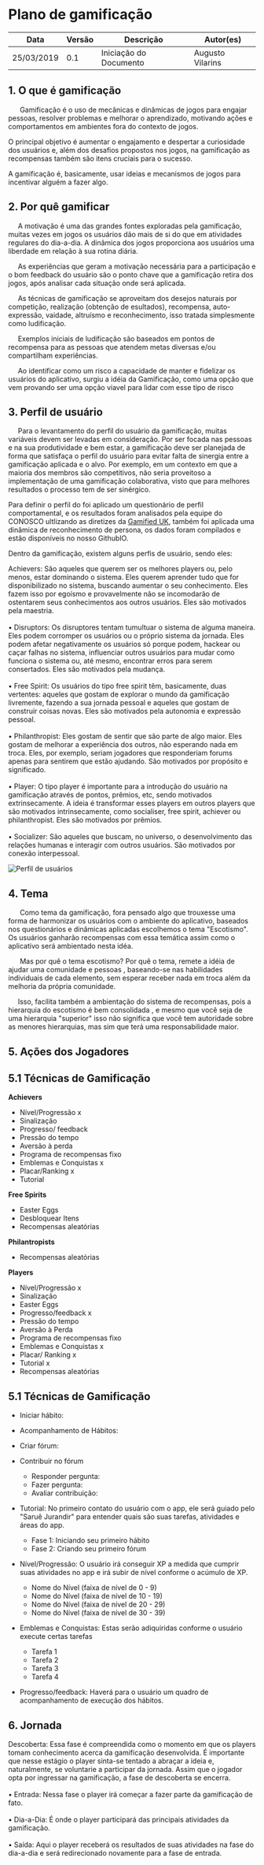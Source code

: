 # Plano de gamificação

| **Data** | **Versão** | **Descrição** | **Autor(es)** |
|---|---|---|---|
|25/03/2019 | 0.1 | Iniciação do Documento | Augusto Vilarins |

## 1. O que é gamificação

<p> &nbsp;&nbsp;&nbsp;&nbsp;&nbsp; Gamificação é o uso de mecânicas e dinâmicas de jogos para engajar pessoas, resolver problemas e melhorar o aprendizado, motivando ações e comportamentos em ambientes fora do contexto de jogos.

O principal objetivo é aumentar o engajamento e despertar a curiosidade dos usuários e, além dos desafios propostos nos jogos, na gamificação as recompensas também são itens cruciais para o sucesso.

A gamificação é, basicamente, usar ideias e mecanismos de jogos para incentivar alguém a fazer algo.

## 2. Por quê gamificar

&nbsp;&nbsp;&nbsp;&nbsp;&nbsp;A motivação é uma das grandes fontes exploradas pela gamificação, muitas vezes em jogos os usuários dão mais de si do que em atividades regulares do dia-a-dia. A dinâmica dos jogos proporciona aos usuários uma liberdade em relação à sua rotina diária.

&nbsp;&nbsp;&nbsp;&nbsp;&nbsp;As experiências que geram a motivação necessária para a participação e o bom feedback do usuário são o ponto chave que a gamificação retira dos jogos, após analisar cada situação onde será aplicada.

&nbsp;&nbsp;&nbsp;&nbsp;&nbsp;As técnicas de gamificação se aproveitam dos desejos naturais por competição, realização (obtenção de esultados), recompensa, auto-expressão, vaidade, altruísmo e reconhecimento, isso tratada simplesmente como ludificação.

&nbsp;&nbsp;&nbsp;&nbsp;&nbsp;Exemplos iniciais de ludificação são baseados em pontos de recompensa para as pessoas que atendem metas diversas e/ou compartilham experiências.

&nbsp;&nbsp;&nbsp;&nbsp;&nbsp;Ao identificar como um risco a capacidade de manter e fidelizar os usuários do aplicativo, surgiu a idéia da Gamificação, como uma opção que vem provando ser uma opção viavel para lidar com esse tipo de risco

## 3. Perfil de usuário

&nbsp;&nbsp;&nbsp;&nbsp;&nbsp;Para o levantamento do perfil do usuário da gamificação, muitas variáveis devem ser levadas em consideração. Por ser focada nas pessoas e na sua produtividade e bem estar, a gamificação deve ser planejada de forma que satisfaça o perfil do usuário para evitar falta de sinergia entre a gamificação aplicada e o alvo. Por exemplo, em um contexto em que a maioria dos membros são competitivos, não seria proveitoso a implementação de uma gamificação colaborativa, visto que para melhores resultados o processo tem de ser sinérgico.

Para definir o perfil do foi aplicado um questionário de perfil comportamental, e os resultados foram analisados pela equipe do CONOSCO ultlizando as diretizes da [Gamified UK](https://www.gamified.uk/), também foi aplicada uma dinâmica de reconhecimento de persona, os dados foram compilados e estão disponíveis no nosso GithubIO.

Dentro da gamificação, existem alguns perfis de usuário, sendo eles:

Achievers: São aqueles que querem ser os melhores players ou, pelo menos, estar dominando o
sistema. Eles querem aprender tudo que for disponibilizado no sistema, buscando aumentar o seu
conhecimento. Eles fazem isso por egoísmo e provavelmente não se incomodarão de ostentarem seus
conhecimentos aos outros usuários. Eles são motivados pela maestria. <br><br>
• Disruptors: Os disruptores tentam tumultuar o sistema de alguma maneira. Eles podem corromper os usuários ou o próprio sistema da jornada. Eles podem afetar negativamente os usuários só
porque podem, hackear ou caçar falhas no sistema, influenciar outros usuários para mudar como
funciona o sistema ou, até mesmo, encontrar erros para serem consertados. Eles são motivados pela
mudança. <br><br>
• Free Spirit: Os usuários do tipo free spirit têm, basicamente, duas vertentes: aqueles que gostam
de explorar o mundo da gamificação livremente, fazendo a sua jornada pessoal e aqueles que gostam
de construir coisas novas. Eles são motivados pela autonomia e expressão pessoal. <br><br>
• Philanthropist: Eles gostam de sentir que são parte de algo maior. Eles gostam de melhorar a
experiência dos outros, não esperando nada em troca. Eles, por exemplo, seriam jogadores que
responderiam forums apenas para sentirem que estão ajudando. São motivados por propósito e
significado. <br><br>
• Player: O tipo player é importante para a introdução do usuário na gamificação através de pontos,
prêmios, etc, sendo motivados extrinsecamente. A ideia é transformar esses players em outros
players que são motivados intrinsecamente, como socialiser, free spirit, achiever ou philanthropist.
Eles são motivados por prêmios. <br><br>
• Socializer: São aqueles que buscam, no universo, o desenvolvimento das relações humanas e
interagir com outros usuários. São motivados por conexão interpessoal.

![Perfil de usuários](https://i.imgur.com/wlYoF86.png)


## 4. Tema

&nbsp;&nbsp;&nbsp;&nbsp;&nbsp; Como tema da gamificação, fora pensado algo que trouxesse uma forma de harmonizar os usuários com o ambiente do aplicativo, baseados nos questionários e dinâmicas aplicadas escolhemos o tema "Escotismo".  Os usuários ganharão recompensas com essa temática assim como o aplicativo será ambientado nesta idéa.

&nbsp;&nbsp;&nbsp;&nbsp;&nbsp; Mas por quê o tema escotismo? Por quê o tema, remete a idéia de ajudar uma comunidade e pessoas , baseando-se nas habilidades individuais de cada elemento, sem esperar receber nada em troca além da melhoria da própria comunidade.

&nbsp;&nbsp;&nbsp;&nbsp;&nbsp;Isso, facilita também a ambientação do sistema de recompensas, pois a hierarquia do escotismo é bem consolidada , e mesmo que você seja de uma hierarquia "superior" isso não significa que você tem autoridade sobre as menores hierarquias, mas sim que terá uma responsabilidade maior.


## 5. Ações dos Jogadores

## 5.1 Técnicas de Gamificação

**Achievers**

- Nível/Progressão x
- Sinalização
- Progresso/ feedback
- Pressão do tempo
- Aversão à perda
- Programa de recompensas fixo
- Emblemas e Conquistas x
- Placar/Ranking x
- Tutorial

**Free Spirits** 

- Easter Eggs
- Desbloquear Itens 
- Recompensas aleatórias

**Philantropists** 

- Recompensas aleatórias

**Players**

- Nível/Progressão x
- Sinalização
- Easter Eggs
- Progresso/feedback x
- Pressão do tempo
- Aversão à Perda
- Programa de recompensas fixo
- Emblemas e Conquistas x
- Placar/ Ranking x
- Tutorial x
- Recompensas aleatórias

## 5.1 Técnicas de Gamificação

- Iniciar hábito:

- Acompanhamento de Hábitos:

- Criar fórum:

- Contribuir no fórum
    - Responder pergunta:
    - Fazer pergunta:
    - Avaliar contribuição:

- Tutorial: No primeiro contato do usuário com o app, ele será guiado pelo "Saruê Jurandir" para entender quais são suas tarefas, atividades e áreas do app. 
    - Fase 1: Iniciando seu primeiro hábito
    - Fase 2: Criando seu primeiro fórum

- Nível/Progressão: O usuário irá conseguir XP a medida que cumprir suas atividades no app e irá subir de nível conforme o acúmulo de XP.
    - Nome do Nível (faixa de nível de 0 - 9)
    - Nome do Nível (faixa de nível de 10 - 19)
    - Nome do Nível (faixa de nível de 20 - 29)
    - Nome do Nível (faixa de nível de 30 - 39)

- Emblemas e Conquistas: Estas serão adiquiridas conforme o usuário execute certas tarefas
    - Tarefa 1
    - Tarefa 2
    - Tarefa 3
    - Tarefa 4

- Progresso/feedback: Haverá para o usuário um quadro de acompanhamento de execução dos hábitos.


## 6. Jornada 

Descoberta: Essa fase é compreendida como o momento em que os players tomam conhecimento
acerca da gamificação desenvolvida. É importante que nesse estágio o player sinta-se tentado a
abraçar a ideia e, naturalmente, se voluntarie a participar da jornada. Assim que o jogador opta
por ingressar na gamificação, a fase de descoberta se encerra. <br><br>
• Entrada: Nessa fase o player irá começar a fazer parte da gamificação de fato. <br><br>
• Dia-a-Dia: É onde o player participará das principais atividades da gamificação. <br><br>
• Saída: Aqui o player receberá os resultados de suas atividades na fase do dia-a-dia e será redirecionado novamente para a fase de entrada.

